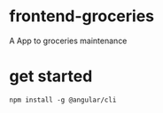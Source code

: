# frontend-groceries
A App to groceries maintenance

# get started
```
npm install -g @angular/cli
```
